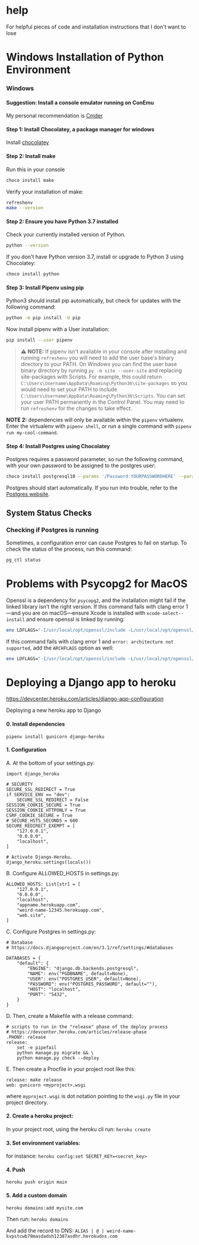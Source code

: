 # help
For helpful pieces of code and installation instructions that I don't want to lose


# Windows Installation of Python Environment
### Windows

#### Suggestion: Install a console emulator running on ConEmu

My personal recommendation is [Cmder](http://cmder.net/)

#### Step 1: Install Chocolatey, a package manager for windows

Install [chocolatey](https://chocolatey.org/install)

#### Step 2: Install make

Run this in your console
```sh
choco install make
```

Verify your installation of make:
```sh
refreshenv
make --version
```

#### Step 2: Ensure you have Python 3.7 installed

Check your currently installed version of Python.
```sh
python --version
```

If you don't have Python version 3.7, install or upgrade to Python 3 using Chocolatey:
```sh
choco install python
```

#### Step 3: Install Pipenv using pip

Python3 should install pip automatically, but check for updates with the following command:
```sh
python -m pip install -U pip
```

Now install pipenv with a User installation:
```sh
pip install --user pipenv
```

> :warning: **NOTE:** If pipenv isn't available in your console after installing and running `refreshenv`
you will need to add the user base's binary directory to your PATH. On Windows you can find the user base binary directory by running `py -m site --user-site` and replacing site-packages with Scripts. For example, this could return `C:\Users\Username\AppData\Roaming\Python36\site-packages` so you would need to set your PATH to include `C:\Users\Username\AppData\Roaming\Python36\Scripts`. You can set your user PATH permanently in the Control Panel. You may need to run `refreshenv` for the changes to take effect.

**NOTE 2:** dependencies will only be available within the `pipenv` virtualenv. Enter the virtualenv with `pipenv shell`, or run a single command with `pipenv run my-cool-command`.

#### Step 4: Install Postgres using Chocolatey

Postgres requires a password parameter, so run the following command, with your own password to be assigned to the postgres user:

```sh
choco install postgresql10 --params '/Password:YOURPASSWORDHERE' --params-global
```

Postgres should start automatically. If you run into trouble, refer to the [Postgres website](https://www.postgresql.org/download/windows/).

## System Status Checks

### Checking if Postgres is running

Sometimes, a configuration error can cause Postgres to fail on startup. To check the status of the process, run this command:

```sh
pg_ctl status
```


# Problems with Psycopg2 for MacOS

Openssl is a dependency for `psycopg2`, and the installation might fail if the linked library isn't the right version. If this command fails with clang error 1—and you are on macOS—ensure Xcode is installed with `xcode-select--install` and ensure openssl is linked by running:

```sh
env LDFLAGS="-I/usr/local/opt/openssl/include -L/usr/local/opt/openssl/lib" make install-dev
```

If this command fails with clang error 1 and `error: architecture not supported`, add the `ARCHFLAGS` option as well:

```sh
env LDFLAGS="-I/usr/local/opt/openssl/include -L/usr/local/opt/openssl/lib" ARCHFLAGS="-arch i386 -arch x86_64" make install-dev
```


# Deploying a Django app to heroku
https://devcenter.heroku.com/articles/django-app-configuration

Deploying a new heroku app to Django


#### 0. Install dependencies
`pipenv install gunicorn django-heroku`

#### 1. Configuration
A. At the bottom of your settings.py:

```
import django_heroku

# SECURITY
SECURE_SSL_REDIRECT = True
if SERVICE_ENV == "dev":
    SECURE_SSL_REDIRECT = False
SESSION_COOKIE_SECURE = True
SESSION_COOKIE_HTTPONLY = True
CSRF_COOKIE_SECURE = True
# SECURE_HSTS_SECONDS = 600
SECURE_REDIRECT_EXEMPT = [
    "127.0.0.1",
    "0.0.0.0",
    "localhost",
]

# Activate Django-Heroku.
django_heroku.settings(locals())
```

B. Configure ALLOWED_HOSTS in settings.py:
```
ALLOWED_HOSTS: List[str] = [
    "127.0.0.1",
    "0.0.0.0",
    "localhost",
    "appname.herokuapp.com",
    "weird-name-12345.herokuapp.com",
    "web.site",
]
```

C. Configure Postgres in settings.py:
```
# Database
# https://docs.djangoproject.com/en/3.1/ref/settings/#databases

DATABASES = {
    "default": {
        "ENGINE": "django.db.backends.postgresql",
        "NAME": env("PGDBNAME", default=None),
        "USER": env("POSTGRES_USER", default=None),
        "PASSWORD": env("POSTGRES_PASSWORD", default=""),
        "HOST": "localhost",
        "PORT": "5432",
    }
}
```

D. Then, create a Makefile with a release command:
```
# scripts to run in the "release" phase of the deploy process
# https://devcenter.heroku.com/articles/release-phase
.PHONY: release
release:
	set -e pipefail
	python manage.py migrate && \
	python manage.py check --deploy
```

E. Then create a Procfile in your project root like this:
```
release: make release
web: gunicorn <myproject>.wsgi
```

where `myproject.wsgi` is dot notation pointing to the `wsgi.py` file in your project directory.


#### 2. Create a heroku project:
In your project root, using the heroku cli run:
`heroku create`

#### 3. Set environment variables:
for instance:
`heroku config:set SECRET_KEY=<secret_key>`

#### 4. Push
`heroku push origin main`

#### 5. Add a custom domain
`heroku domains:add mysite.com`

Then run:
`heroku domains`

And add the record to DNS:
`ALIAS | @ | weird-name-kvpstcwb78masdadsh12387asdhr.herokudns.com`
